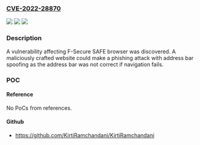 ### [CVE-2022-28870](https://cve.mitre.org/cgi-bin/cvename.cgi?name=CVE-2022-28870)
![](https://img.shields.io/static/v1?label=Product&message=F-Secure%20Mobile%20Security&color=blue)
![](https://img.shields.io/static/v1?label=Version&message=18.6%20&color=brightgreen)
![](https://img.shields.io/static/v1?label=Vulnerability&message=Address%20Bar%20Spoofing%20Vulnerability%20in%20F-Secure%20SAFE%20Browser%20for%20Android&color=brightgreen)

### Description

A vulnerability affecting F-Secure SAFE browser was discovered. A maliciously crafted website could make a phishing attack with address bar spoofing as the address bar was not correct if navigation fails.

### POC

#### Reference
No PoCs from references.

#### Github
- https://github.com/KirtiRamchandani/KirtiRamchandani

